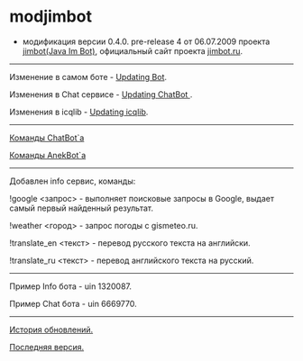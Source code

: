 # modjimbot #
- модификация версии 0.4.0. pre-release 4 от 06.07.2009 проекта [jimbot(Java Im Bot)](http://code.google.com/p/jimbot/), официальный сайт проекта [jimbot.ru](http://jimbot.ru/).


---


Изменение в самом боте - [Updating Bot](http://code.google.com/p/modjimbot/wiki/Updating_Bot).

Изменения в Chat сервисе - [Updating ChatBot ](http://code.google.com/p/modjimbot/wiki/Updating_ChatBot).

Изменения в icqlib - [Updating icqlib](http://code.google.com/p/modjimbot/wiki/Updating_icqlib).


---


[Команды ChatBot`a](http://code.google.com/p/modjimbot/wiki/ChatBot_command?ts=1291984658&updated=ChatBot_command)

[Команды AnekBot`a](http://code.google.com/p/modjimbot/wiki/AnekBot_command?ts=1291984921&updated=AnekBot_command)


---


Добавлен info сервис, команды:

!google <запрос> - выполняет поисковые запросы в Google, выдает самый первый найденный результат.

!weather <город> - запрос погоды с gismeteo.ru.

!translate\_en <текст> - перевод русского текста на английски.

!translate\_ru <текст> - перевод английского текста на русский.


---


Пример Info бота - uin 1320087.

Пример Chat бота - uin 6669770.


---


[История обновлений.](http://code.google.com/p/modjimbot/wiki/update_history)

[Последняя версия.](http://code.google.com/p/modjimbot/downloads/detail?name=modJB%20v0.1.zip&can=2&q=#makechanges)

